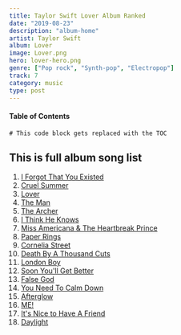 ```yaml
---
title: Taylor Swift Lover Album Ranked
date: "2019-08-23"
description: "album-home"
artist: Taylor Swift
album: Lover
image: Lover.png
hero: lover-hero.png
genre: ["Pop rock", "Synth-pop", "Electropop"]
track: 7
category: music
type: post
---
```


#### Table of Contents

```toc
# This code block gets replaced with the TOC
```

## This is full album song list

1. [I Forgot That You Existed](../Song-list/i-forgot-that-you-existed.md)
2. [Cruel Summer](../Song-list/cruel-summer.md)
3. [Lover](../Song-list/lover.md)
4. [The Man](../Song-list/the-man.md)
5. [The Archer](../Song-list/the-archer.md)
6. [I Think He Knows](../Song-list/i-think-he-knows.md)
7. [Miss Americana & The Heartbreak Prince](../Song-list/miss-americana-and-the-heartbreak-prince.md)
8. [Paper Rings](../Song-list/paper-rings.md)
9. [Cornelia Street](../Song-list/cornelia-street.md)
10. [Death By A Thousand Cuts](../Song-list/death-by-a-thousand-cuts.md)
11. [London Boy](../Song-list/london-boy.md)
12. [Soon You'll Get Better](../Song-list/soon-youll-get-better.md)
13. [False God](../Song-list/false-god.md)
14. [You Need To Calm Down](../Song-list/you-need-to-calm-down.md)
15. [Afterglow](../Song-list/afterglow.md)
16. [ME!](../Song-list/me.md)
17. [It's Nice to Have A Friend](../Song-list/its-nice-to-have-a-friend.md)
18. [Daylight](../Song-list/daylight.md)
